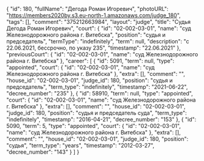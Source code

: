 {
    "id": 180,
    "fullName": "Дегода Роман Игоревич",
    "photoURL": "https://members2020by.s3.eu-north-1.amazonaws.com/judge_180",
    "tags": [],
    "comment": "375212663984",
    "layout": "judge",
    "title": "Судья Дегода Роман Игоревич",
    "court": {
        "id": "02-002-03-01",
        "name": "суд Железнодорожного района г. Витебска",
        "position": "судья и председатель",
        "termType": "indefinitely",
        "term": null,
        "description": "c 22.06.2021, бессрочно, по указу 235",
        "timestamp": "22.06.2021"
    },
    "previousCourt": {
        "id": "02-002-03-01",
        "name": "суд Железнодорожного района г. Витебска"
    },
    "career": [
        {
            "id": 5091,
            "term": null,
            "type": "appointed",
            "court": {
                "id": "02-002-03-01",
                "name": "суд Железнодорожного района г. Витебска"
            },
            "extra": [],
            "comment": "",
            "house_id": "02-002-03-01",
            "judge_id": 180,
            "position": "судья и председатель",
            "term_type": "indefinitely",
            "timestamp": "2021-06-22",
            "decree_number": "235"
        },
        {
            "id": 58910,
            "term": null,
            "type": "appointed",
            "court": {
                "id": "02-002-03-01",
                "name": "суд Железнодорожного района г. Витебска"
            },
            "extra": [],
            "comment": "",
            "house_id": "02-002-03-01",
            "judge_id": 180,
            "position": "судья и председатель суда",
            "term_type": "indefinitely",
            "timestamp": "2016-04-21",
            "decree_number": "153"
        },
        {
            "id": 5090,
            "term": 5,
            "type": "appointed",
            "court": {
                "id": "02-002-03-01",
                "name": "суд Железнодорожного района г. Витебска"
            },
            "extra": [],
            "comment": "",
            "house_id": "02-002-03-01",
            "judge_id": 180,
            "position": "судья",
            "term_type": "years",
            "timestamp": "2012-03-27",
            "decree_number": "143"
        }
    ]
}